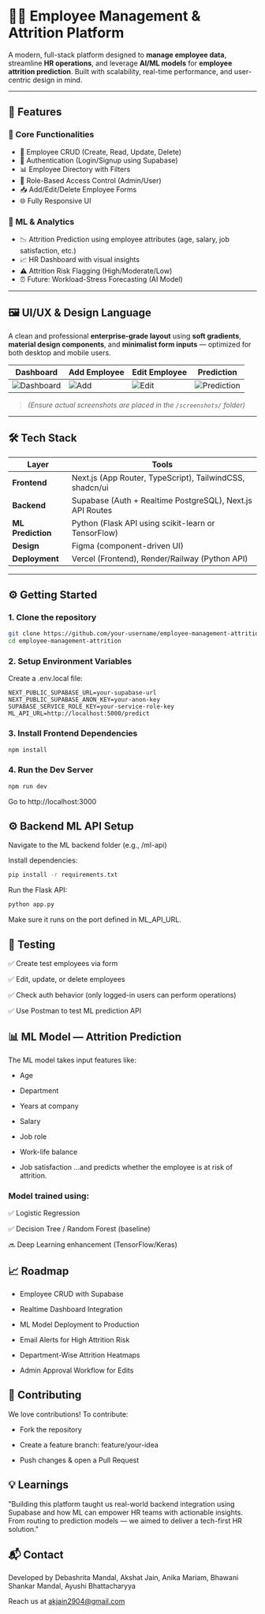 # 🧑‍💼 Employee Management & Attrition Platform

A modern, full-stack platform designed to **manage employee data**, streamline **HR operations**, and leverage **AI/ML models** for **employee attrition prediction**. Built with scalability, real-time performance, and user-centric design in mind.

---

## 🚀 Features

### 🧩 Core Functionalities
- 👥 Employee CRUD (Create, Read, Update, Delete)
- 🔐 Authentication (Login/Signup using Supabase)
- 📊 Employee Directory with Filters
- 📝 Role-Based Access Control (Admin/User)
- 📥 Add/Edit/Delete Employee Forms
- 🌐 Fully Responsive UI

### 🧠 ML & Analytics
- 📉 Attrition Prediction using employee attributes (age, salary, job satisfaction, etc.)
- 📈 HR Dashboard with visual insights
- ⚠️ Attrition Risk Flagging (High/Moderate/Low)
- ⏰ Future: Workload-Stress Forecasting (AI Model)

---

## 🖼️ UI/UX & Design Language

A clean and professional **enterprise-grade layout** using **soft gradients**, **material design components**, and **minimalist form inputs** — optimized for both desktop and mobile users.

| Dashboard | Add Employee | Edit Employee | Prediction |
|-----------|---------------|----------------|-------------|
| ![Dashboard](./screenshots/dashboard.png) | ![Add](./screenshots/add.png) | ![Edit](./screenshots/edit.png) | ![Prediction](./screenshots/predict.png) |

> *(Ensure actual screenshots are placed in the `/screenshots/` folder)*

---

## 🛠️ Tech Stack

| Layer | Tools |
|-------|-------|
| **Frontend** | Next.js (App Router, TypeScript), TailwindCSS, shadcn/ui |
| **Backend** | Supabase (Auth + Realtime PostgreSQL), Next.js API Routes |
| **ML Prediction** | Python (Flask API using scikit-learn or TensorFlow) |
| **Design** | Figma (component-driven UI) |
| **Deployment** | Vercel (Frontend), Render/Railway (Python API) |

---

## ⚙️ Getting Started

### 1. Clone the repository

```bash
git clone https://github.com/your-username/employee-management-attrition.git
cd employee-management-attrition
```
### 2. Setup Environment Variables
Create a .env.local file:

```env
NEXT_PUBLIC_SUPABASE_URL=your-supabase-url
NEXT_PUBLIC_SUPABASE_ANON_KEY=your-anon-key
SUPABASE_SERVICE_ROLE_KEY=your-service-role-key
ML_API_URL=http://localhost:5000/predict
```
### 3. Install Frontend Dependencies
```bash
npm install
```
### 4. Run the Dev Server
```bash
npm run dev
```
Go to http://localhost:3000

## ⚙️ Backend ML API Setup
Navigate to the ML backend folder (e.g., /ml-api)

Install dependencies:

```bash
pip install -r requirements.txt
```
Run the Flask API:

```bash
python app.py
```
Make sure it runs on the port defined in ML_API_URL.

## 🧪 Testing
✅ Create test employees via form

✅ Edit, update, or delete employees

✅ Check auth behavior (only logged-in users can perform operations)

✅ Use Postman to test ML prediction API

## 📊 ML Model — Attrition Prediction
The ML model takes input features like:

- Age

- Department

- Years at company

- Salary

- Job role

- Work-life balance

- Job satisfaction
...and predicts whether the employee is at risk of attrition.

### Model trained using:

✅ Logistic Regression

✅ Decision Tree / Random Forest (baseline)

🔜 Deep Learning enhancement (TensorFlow/Keras)

## 📈 Roadmap
 - Employee CRUD with Supabase

 - Realtime Dashboard Integration

 - ML Model Deployment to Production

 - Email Alerts for High Attrition Risk

 - Department-Wise Attrition Heatmaps

 - Admin Approval Workflow for Edits

## 🤝 Contributing
We love contributions! To contribute:

- Fork the repository

- Create a feature branch: feature/your-idea

- Push changes & open a Pull Request

## 💡 Learnings
"Building this platform taught us real-world backend integration using Supabase and how ML can empower HR teams with actionable insights. From routing to prediction models — we aimed to deliver a tech-first HR solution."

## 📬 Contact
Developed by Debashrita Mandal, Akshat Jain, Anika Mariam, Bhawani Shankar Mandal, Ayushi Bhattacharyya

Reach us at akjain2904@gmail.com














